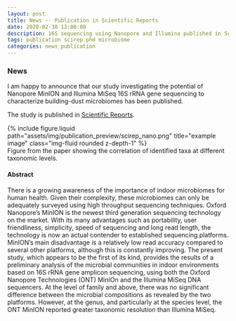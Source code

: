 ```yaml
---
layout: post
title: News -- Publication in Scientific Reports
date: 2020-02-30 12:00:00
description: 16S sequencing using Nanopore and Illumina published in Scientific Reports
tags: publication scirep phd microbiome
categories: news_publication
---
```


### News
I am happy to announce that our study investigating the potential of Nanopore MinION and Illumina MiSeq 16S rRNA gene sequencing to characterize building-dust microbiomes has been published. 

The study is published in [Scientific Reports](https://www.nature.com/articles/s41598-020-59771-0).

<div class="row">
    <div class="col-sm mt-3 mt-md-0">
        {% include figure.liquid path="assets/img/publication_preview/scirep_nano.png" title="example image" class="img-fluid rounded z-depth-1" %}
    </div>
</div>
<div class="caption">
    Figure from the paper showing the correlation of identified taxa at different taxonomic levels.
</div>

#### Abstract
There is a growing awareness of the importance of indoor microbiomes for human health. Given their complexity, these microbiomes can only be adequately surveyed using high throughput sequencing techniques. Oxford Nanopore’s MinION is the newest third generation sequencing technology on the market. With its many advantages such as portability, user friendliness, simplicity, speed of sequencing and long read length, the technology is now an actual contender to established sequencing platforms. MinION’s main disadvantage is a relatively low read accuracy compared to several other platforms, although this is constantly improving. The present study, which appears to be the first of its kind, provides the results of a preliminary analysis of the microbial communities in indoor environments based on 16S rRNA gene amplicon sequencing, using both the Oxford Nanopore Technologies (ONT) MinIOn and the Illumina MiSeq DNA sequencers. At the level of family and above, there was no significant difference between the microbial compositions as revealed by the two platforms. However, at the genus, and particularly at the species level, the ONT MinION reported greater taxonomic resolution than Illumina MiSeq.